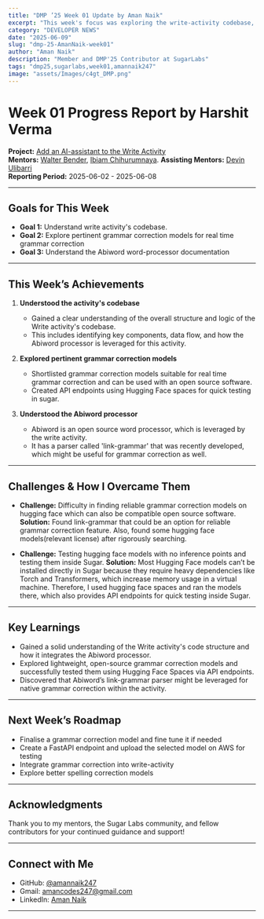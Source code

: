 ```yaml
---
title: "DMP ’25 Week 01 Update by Aman Naik"
excerpt: "This week's focus was exploring the write-activity codebase, finding appropriate grammar correction models & understanding Abiword documentations."
category: "DEVELOPER NEWS"
date: "2025-06-09"
slug: "dmp-25-AmanNaik-week01"
author: "Aman Naik"
description: "Member and DMP'25 Contributor at SugarLabs"
tags: "dmp25,sugarlabs,week01,amannaik247"
image: "assets/Images/c4gt_DMP.png"
---
```


<!-- markdownlint-disable -->

# Week 01 Progress Report by Harshit Verma

**Project:** [Add an AI-assistant to the Write Activity](https://github.com/sugarlabs/write-activity/issues/52)  
**Mentors:** [Walter Bender](https://github.com/walterbender), [Ibiam Chihurumnaya](https://github.com/chimosky). 
**Assisting Mentors:** [Devin Ulibarri](https://github.com/pikurasa)  
**Reporting Period:** 2025-06-02 - 2025-06-08  

---

## Goals for This Week

- **Goal 1:** Understand write activity's codebase.
- **Goal 2:** Explore pertinent grammar correction models for real time grammar correction
- **Goal 3:** Understand the Abiword word-processor documentation

---

## This Week’s Achievements

1. **Understood the activity's codebase**  
   - Gained a clear understanding of the overall structure and logic of the Write activity's codebase.
   - This includes identifying key components, data flow, and how the Abiword processor is leveraged for this activity.
2. **Explored pertinent grammar correction models**  
   - Shortlisted grammar correction models suitable for real time grammar correction and can be used with an open source software.
   - Created API endpoints using Hugging Face spaces for quick testing in sugar.

3. **Understood the Abiword processor**  
   - Abiword is an open source word processor, which is leveraged by the write activity.
   - It has a parser called 'link-grammar' that was recently developed, which might be useful for grammar correction as well.

---

## Challenges & How I Overcame Them

- **Challenge:** Difficulty in finding reliable grammar correction models on hugging face which can also be compatible open source software.
  **Solution:** Found link-grammar that could be an option for reliable grammar correction feature. Also, found some hugging face models(relevant license) after rigorously searching. 

- **Challenge:** Testing hugging face models with no inference points and testing them inside Sugar.
  **Solution:** Most Hugging Face models can’t be installed directly in Sugar because they require heavy dependencies like Torch and Transformers, which increase memory usage in a virtual machine. Therefore, I used hugging face spaces and ran the models there, which also provides API endpoints for quick testing inside Sugar.

---

## Key Learnings

- Gained a solid understanding of the Write activity's code structure and how it integrates the Abiword processor.
- Explored lightweight, open-source grammar correction models and successfully tested them using Hugging Face Spaces via API endpoints.
- Discovered that Abiword’s link-grammar parser might be leveraged for native grammar correction within the activity.

---

## Next Week’s Roadmap

- Finalise a grammar correction model and fine tune it if needed
- Create a FastAPI endpoint and upload the selected model on AWS for testing
- Integrate grammar correction into write-activity
- Explore better spelling correction models

---

## Acknowledgments

Thank you to my mentors, the Sugar Labs community, and fellow contributors for your continued guidance and support!

---

## Connect with Me

- GitHub: [@amannaik247](https://github.com/amannaik247)
- Gmail: [amancodes247@gmail.com](mailto:amancodes247@gmail.com)
- LinkedIn: [Aman Naik](https://www.linkedin.com/in/aman-naik/)

---
